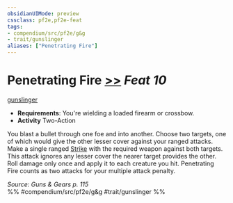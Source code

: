 ```yaml
---
obsidianUIMode: preview
cssclass: pf2e,pf2e-feat
tags:
- compendium/src/pf2e/g&g
- trait/gunslinger
aliases: ["Penetrating Fire"]
---
```

# Penetrating Fire  [>>](chapter-9-playing-the-game.md#Actions "Two-Action") *Feat 10*  
[gunslinger](Reference/Rules/Traits/gunslinger-g-g.md "Gunslinger Class Trait")  

- **Requirements**: You're wielding a loaded firearm or crossbow.
- **Activity** Two-Action

You blast a bullet through one foe and into another. Choose two targets, one of which would give the other lesser cover against your ranged attacks. Make a single ranged [Strike](strike.md) with the required weapon against both targets. This attack ignores any lesser cover the nearer target provides the other. Roll damage only once and apply it to each creature you hit. Penetrating Fire counts as two attacks for your multiple attack penalty.

*Source: Guns & Gears p. 115*  
%% #compendium/src/pf2e/g&g #trait/gunslinger %%